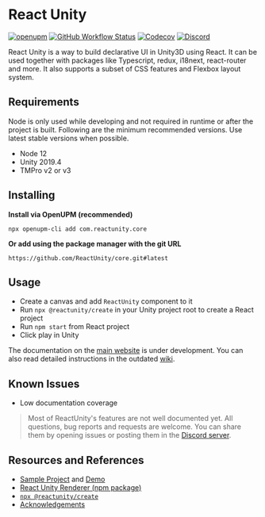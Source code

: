 # React Unity

[![openupm](https://img.shields.io/npm/v/com.reactunity.core?label=openupm&style=for-the-badge&registry_uri=https://package.openupm.com)](https://openupm.com/packages/com.reactunity.core/)
[![GitHub Workflow Status](https://img.shields.io/github/workflow/status/ReactUnity/core/Tests?style=for-the-badge&label=Tests)](https://github.com/ReactUnity/core/actions/workflows/test.yml)
[![Codecov](https://img.shields.io/codecov/c/github/ReactUnity/core?style=for-the-badge&token=3ZDHD77UX1)](https://codecov.io/gh/ReactUnity/core)
[![Discord](https://img.shields.io/discord/884829138991603792?style=for-the-badge&label=Discord)](https://discord.gg/UY2EFW5ZKG)

React Unity is a way to build declarative UI in Unity3D using React. It can be used together with packages like Typescript, redux, i18next, react-router and more.
It also supports a subset of CSS features and Flexbox layout system.

## Requirements

Node is only used while developing and not required in runtime or after the project is built. Following are the minimum recommended versions. Use latest stable versions when possible.

- Node 12
- Unity 2019.4
- TMPro v2 or v3

## Installing

**Install via OpenUPM (recommended)**

```
npx openupm-cli add com.reactunity.core
```

**Or add using the package manager with the git URL**

```
https://github.com/ReactUnity/core.git#latest
```

## Usage

- Create a canvas and add `ReactUnity` component to it
- Run `npx @reactunity/create` in your Unity project root to create a React project
- Run `npm start` from React project
- Click play in Unity

The documentation on the [main website](https://reactunity.github.io) is under development. You can also read detailed instructions in the outdated [wiki](https://github.com/ReactUnity/core/wiki).

## Known Issues

- Low documentation coverage

> Most of ReactUnity's features are not well documented yet. All questions, bug reports and requests are welcome. 
> You can share them by opening issues or posting them in the [Discord server](https://discord.gg/UY2EFW5ZKG).

## Resources and References

- [Sample Project](https://github.com/ReactUnity/samples) and [Demo](https://reactunity.github.io/samples)
- [React Unity Renderer (npm package)](https://github.com/ReactUnity/renderer)
- [`npx @reactunity/create`](https://github.com/ReactUnity/create)
- [Acknowledgements](./.github/acknowledgements.md)
